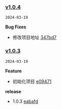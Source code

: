 ### [v1.0.4](https://github.com/Elora-Cloud/elora-unplugin-vue-components/compare/v1.0.3...v1.0.4)

`2024-03-19`

**Bug Fixes**

- 修改项目地址 [347bd7](https://github.com/Elora-Cloud/elora-unplugin-vue-components/commit/347bd734ccf4dfc1126756a2a1f6f53501f254dc)
### [v1.0.3](https://github.com/Elora-Cloud/elora-unplugin-vue-components/compare/e0947134f86a2e64041cdd4e96762e4d068a2a6f...v1.0.3)

`2024-03-19`

**Feature**

- 初始化项目 [e09471](https://github.com/Elora-Cloud/elora-unplugin-vue-components/commit/e0947134f86a2e64041cdd4e96762e4d068a2a6f)

**release**

- 1.0.3 [eabafd](https://github.com/Elora-Cloud/elora-unplugin-vue-components/commit/eabafd5bc7e67ec2419e4071b08af4e0d7edf31c)

